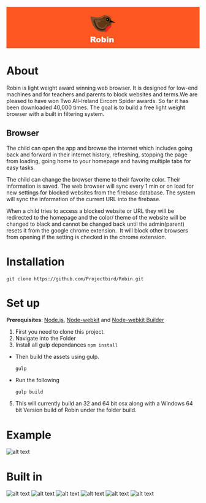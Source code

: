 ![alt text](/assets/img/banner/readme.jpg "Robin")

# About
Robin is light weight award winning web browser. It is designed for low-end machines and for teachers and parents to block websites and terms.We are pleased to have won Two All-Ireland Eircom Spider awards. So far it has been downloaded 40,000 times. The goal is to build a free light weight browser with a built in filtering system.

## Browser

The child can open the app and browse the internet which includes going back and forward in their internet history, refreshing, stopping the page from loading, going home to your homepage and having multiple tabs for easy tasks.

​The child can change the browser theme to their favorite color. Their information is saved. The web browser will sync every 1 min or on load for new settings for blocked websites from the firebase database. The system will sync the information of the current URL into the firebase.

When a child tries to access a blocked website or URL they will be redirected to the homepage and the color/ theme of the website will be changed to black and cannot be changed back until the admin(parent) resets it from the google chrome extension.
​
It will block other browsers from opening if the setting is checked in the chrome extension.

# Installation
```
git clone https://github.com/Projectbird/Robin.git
```
# Set up
**Prerequisites**: [Node.js](https://nodejs.org/), [Node-webkit](https://github.com/nwjs/nw.js) and  [Node-webkit Builder](https://github.com/mllrsohn/node-webkit-builder)
1. First you need to clone this project.
2. Navigate into the Folder
3. Install all gulp dependances ``` npm install ```
- Then build the assets using gulp.

  ```
  gulp
  ```

- Run the following

  ```
  gulp build
  ```

5. This will currently build an 32 and 64 bit osx along with a Windows 64 bit Version build of Robin under the folder build.



# Example

![alt text](http://www.projectbird.com/uploads/6/0/3/3/603320/6802210_orig.png "Robin")


# Built in
![alt text](http://www.projectbird.com/uploads/6/0/3/3/603320/7878121_orig.png "HTML5") ![alt text](http://www.projectbird.com/uploads/6/0/3/3/603320/9471244.png "Css3") ![alt text](http://www.projectbird.com/uploads/6/0/3/3/603320/7948503_orig.png "Bootstrap") ![alt text](http://www.projectbird.com/uploads/6/0/3/3/603320/4019039.png "Javascript")  ![alt text](http://www.projectbird.com/uploads/6/0/3/3/603320/2288309_orig.png "Node.js") ![alt text](http://www.projectbird.com/uploads/6/0/3/3/603320/2258525.png "Node.js")
